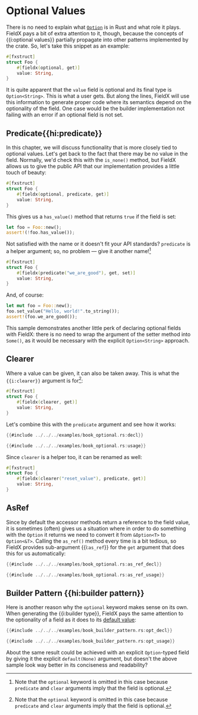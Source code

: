 # Optional Values

There is no need to explain what [`Option`](https://doc.rust-lang.org/std/option/enum.Option.html) is in Rust and what role it plays. FieldX pays a bit of extra attention to it, though, because the concepts of {{i:optional values}} partially propagate into other patterns implemented by the crate. So, let's take this snippet as an example:

```rust ignore
#[fxstruct]
struct Foo {
    #[fieldx(optional, get)]
    value: String,
}
```

It is quite apparent that the `value` field is optional and its final type is `Option<String>`. This is what a user gets. But along the lines, FieldX will use this information to generate proper code where its semantics depend on the optionality of the field. One case would be the builder implementation not failing with an error if an optional field is not set.

## Predicate{{hi:predicate}}

In this chapter, we will discuss functionality that is more closely tied to optional values. Let's get back to the fact that there may be no value in the field. Normally, we'd check this with the `is_none()` method, but FieldX allows us to give the public API that our implementation provides a little touch of beauty:

```rust ignore
#[fxstruct]
struct Foo {
    #[fieldx(optional, predicate, get)]
    value: String,
}
```

This gives us a `has_value()` method that returns `true` if the field is set:

```rust ignore
let foo = Foo::new();
assert!(!foo.has_value());
```

Not satisfied with the name or it doesn't fit your API standards? `predicate` is a helper argument; so, no problem — give it another name![^no_optional_keyword]

```rust ignore
#[fxstruct]
struct Foo {
    #[fieldx(predicate("we_are_good"), get, set)]
    value: String,
}
```

And, of course:

```rust ignore
let mut foo = Foo::new();
foo.set_value("Hello, world!".to_string());
assert!(foo.we_are_good());
```

This sample demonstrates another little perk of declaring optional fields with FieldX: there is no need to wrap the argument of the setter method into `Some()`, as it would be necessary with the explicit `Option<String>` approach.

## Clearer

Where a value can be given, it can also be taken away. This is what the `{{i:clearer}}` argument is for[^no_optional_keyword]:

```rust ignore
#[fxstruct]
struct Foo {
    #[fieldx(clearer, get)]
    value: String,
}
```

Let's combine this with the `predicate` argument and see how it works:

```rust ignore
{{#include ../../../examples/book_optional.rs:decl}}

{{#include ../../../examples/book_optional.rs:usage}}
```

Since `clearer` is a helper too, it can be renamed as well:

```rust ignore
#[fxstruct]
struct Foo {
    #[fieldx(clearer("reset_value"), predicate, get)]
    value: String,
}
```

[^no_optional_keyword]: Note that the `optional` keyword is omitted in this case because `predicate` and `clear` arguments imply that the field is optional.

## AsRef

Since by default  the accessor methods return a reference to the field value, it is sometimes (often) gives us a situation where in order to do something with the `Option` it returns we need to convert it from `&Option<T>` to `Option<&T>`. Calling the `as_ref()` method every time is a bit tedious, so FieldX provides sub-argument {{i:`as_ref`}} for the `get` argument that does this for us automatically:

```rust ignore
{{#include ../../../examples/book_optional.rs:as_ref_decl}}

{{#include ../../../examples/book_optional.rs:as_ref_usage}}
```

## Builder Pattern {{hi:builder pattern}}

Here is another reason why the `optional` keyword makes sense on its own. When generating the {{i:builder type}}, FieldX pays the same attention to the optionality of a field as it does to its [default value](./construction.md#default-value):

```rust ignore
{{#include ../../../examples/book_builder_pattern.rs:opt_decl}}

{{#include ../../../examples/book_builder_pattern.rs:opt_usage}}
```

About the same result could be achieved with an explicit `Option`-typed field by giving it the explicit `default(None)` argument, but doesn't the above sample look way better in its conciseness and readability?
